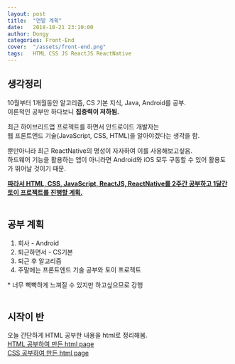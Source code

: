 ```yaml
---
layout: post
title:  "연말 계획"
date:   2018-10-21 23:10:00
author: Dongy
categories: Front-End
cover:  "/assets/front-end.png"
tags:	HTML CSS JS ReactJS ReactNative
---
```


## 생각정리
10월부터 1개월동안 알고리즘, CS 기본 지식, Java, Android를 공부.<br>
이론적인 공부만 하다보니 <strong>집중력이 저하됨.</strong><br>

최근 하이브리드앱 프로젝트를 하면서 안드로이드 개발자는<br>
웹 프론트엔드 기술(JavaScript, CSS, HTML)을 알아야겠다는 생각을 함.<br>

뿐만아니라 최근 ReactNative의 명성이 자자하여 이를 사용해보고싶음.<br>
하드웨어 기능을 활용하는 앱이 아니라면 Android와 iOS 모두 구동할 수 있어 활용도가 뛰어날 것이기 때문.<br>

<strong><u>따라서 HTML, CSS, JavaScript, ReactJS, ReactNative를 2주간 공부하고 1달간 토이 프로젝트를 진행할 계획.</u></strong><br><br>

## 공부 계획
<ol>
<li> 회사 - Android </li>
<li> 퇴근하면서 - CS기본 </li>
<li> 퇴근 후 알고리즘 </li>
<li> 주말에는 프론트엔드 기술 공부와 토이 프로젝트 </li>
</ol>
* 너무 빡빡하게 느껴질 수 있지만 하고싶으므로 강행
<br><br>

## 시작이 반
오늘 간단하게 HTML 공부한 내용을 html로 정리해봄.<br>
[HTML 공부하여 만든 html page][html] <br>
[CSS 공부하여 만든 html page][css] <br>


[html]: https://dongyyy.github.io/html.html

[css]: https://dongyyy.github.io/css.html

